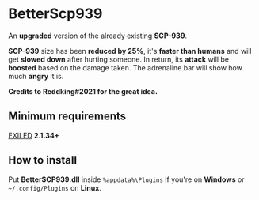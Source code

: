 # BetterScp939
An **upgraded** version of the already existing **SCP-939**.

**SCP-939** size has been **reduced by 25%**, it's **faster than humans** and will get **slowed down** after hurting someone.
In return, its **attack** will be **boosted** based on the damage taken.
The adrenaline bar will show how much **angry** it is.

**Credits to Reddking#2021 for the great idea.**

## Minimum requirements
[EXILED](https://github.com/galaxy119/EXILED) **2.1.34+**

## How to install
Put **BetterSCP939.dll** inside `%appdata%\Plugins` if you're on **Windows** or `~/.config/Plugins` on **Linux**.

